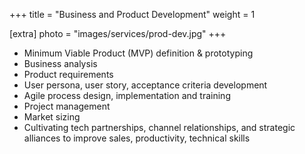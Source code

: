 +++
title = "Business and Product Development"
weight = 1

[extra]
photo = "images/services/prod-dev.jpg"
+++

<!-- more -->

- Minimum Viable Product (MVP) definition & prototyping
- Business analysis
- Product requirements
- User persona, user story, acceptance criteria development
- Agile process design, implementation and training
- Project management
- Market sizing
- Cultivating tech partnerships, channel relationships, and strategic alliances to improve sales, productivity, technical skills
